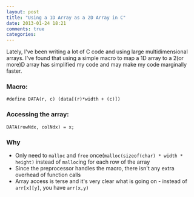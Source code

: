 ```yaml
---
layout: post
title: "Using a 1D Array as a 2D Array in C"
date: 2013-01-24 18:21
comments: true
categories: 
---
```

Lately, I've been writing a lot of C code and using large multidimensional arrays. I've found that using a simple macro to map a 1D array to a 2(or more)D array has simplified my code and may make my code marginally faster.

### Macro:
    #define DATA(r, c) (data[(r)*width + (c)])
### Accessing the array:
    DATA(rowNdx, colNdx) = x;
### Why
- Only need to `malloc` and `free` once(`malloc(sizeof(char) * width * height)` instead of `malloc`ing for each row of the array
- Since the preprocessor handles the macro, there isn't any extra overhead of function calls
- Array access is terse and it's very clear what is going on - instead of `arr[x][y]`, you have `arr(x,y)`
